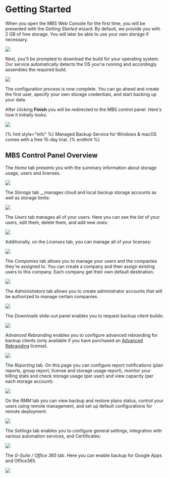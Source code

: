 # Getting Started

When you open the MBS Web Console for the first time, you will be presented with the _Getting Started_ wizard. By default, we provide you with 2 GB of free storage. You will later be able to use your own storage if necessary.

![](https://mspbackups.com/contents/images/gettingStarted/gs1.png)

Next, you'll be prompted to download the build for your operating system. Our service automatically detects the OS you're running and accordingly assembles the required build.

![](https://github.com/rzakiev/documentation/tree/825c2f64ff90af49b1daa32930a61d866bc1dc67/.gitbook/assets/image%20%2815%29.png)

The configuration process is now complete. You can go ahead and create the first user, specify your own storage credentials, and start backing up your data.

After clicking **Finish** you will be redirected to the MBS control panel. Here's how it initially looks:

![](https://github.com/rzakiev/documentation/tree/825c2f64ff90af49b1daa32930a61d866bc1dc67/.gitbook/assets/gs3.png)

{% hint style="info" %}
Managed Backup Service for Windows & macOS comes with a free 15-day trial.
{% endhint %}

## MBS Control Panel Overview

The _Home_ tab presents you with the summary information about storage usage, users and licenses.

![](https://github.com/rzakiev/documentation/tree/825c2f64ff90af49b1daa32930a61d866bc1dc67/.gitbook/assets/image%20%2833%29.png)

The _Storage_ tab \_\_manages cloud and local backup storage accounts as well as storage limits:

![](https://github.com/rzakiev/documentation/tree/825c2f64ff90af49b1daa32930a61d866bc1dc67/.gitbook/assets/getting-started-accounts.png)

The _Users_ tab manages all of your users. Here you can see the list of your users, edit them, delete them, and add new ones:

![](https://github.com/rzakiev/documentation/tree/825c2f64ff90af49b1daa32930a61d866bc1dc67/.gitbook/assets/screenshot-2018-06-13-at-17.14.59.png)

Additionally, on the _Licenses_ tab, you can manage all of your licenses:

![](https://github.com/rzakiev/documentation/tree/825c2f64ff90af49b1daa32930a61d866bc1dc67/.gitbook/assets/screenshot-2018-06-13-at-17.16.00.png)

The _Companies_ tab allows you to manage your users and the companies they're assigned to. You can create a company and then assign existing users to this company. Each company get their own default destination.

![](https://github.com/rzakiev/documentation/tree/825c2f64ff90af49b1daa32930a61d866bc1dc67/.gitbook/assets/screenshot-2018-06-13-at-17.30.53.png)

The _Administrators_ tab allows you to create administrator accounts that will be authorized to manage certain companies.

![](https://github.com/rzakiev/documentation/tree/825c2f64ff90af49b1daa32930a61d866bc1dc67/.gitbook/assets/screenshot-2018-06-13-at-17.32.29.png)

The _Downloads_ slide-out panel enables you to request backup client builds:

![](https://github.com/rzakiev/documentation/tree/825c2f64ff90af49b1daa32930a61d866bc1dc67/.gitbook/assets/screenshot-2018-06-13-at-17.38.35.png)

_Advanced Rebranding_ enables you to configure advanced rebranding for backup clients \(only available if you have purchased an [Advanced Rebranding](https://order.shareit.com/cart/new?vendorid=200082138&PRODUCT[300577211]=1) license\).

![](https://github.com/rzakiev/documentation/tree/825c2f64ff90af49b1daa32930a61d866bc1dc67/.gitbook/assets/screenshot-2018-06-13-at-17.41.56%20%281%29.png)

The _Reporting_ tab. On this page you can configure report notifications \(plan reports, group report, license and storage usage report\), monitor your billing stats and check storage usage \(per user\) and view capacity \(per each storage account\):

![](https://github.com/rzakiev/documentation/tree/825c2f64ff90af49b1daa32930a61d866bc1dc67/.gitbook/assets/screenshot-2018-06-13-at-18.01.35.png)

On the _RMM_ tab you can view backup and restore plans status, control your users using remote management, and set up default configurations for remote deployment.

![](https://github.com/rzakiev/documentation/tree/825c2f64ff90af49b1daa32930a61d866bc1dc67/.gitbook/assets/screenshot-2018-06-13-at-18.10.54.png)

The _Settings_ tab enables you to configure general settings, integration with various automation services, and Certificates:

![](https://github.com/rzakiev/documentation/tree/825c2f64ff90af49b1daa32930a61d866bc1dc67/.gitbook/assets/screenshot-2018-06-13-at-18.11.10.png)

The _G-Suite / Office 365_ tab. Here you can enable backup for Google Apps and Office365.

![](https://github.com/rzakiev/documentation/tree/825c2f64ff90af49b1daa32930a61d866bc1dc67/.gitbook/assets/screenshot-2018-06-13-at-18.11.24.png)

